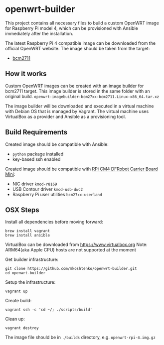 # openwrt-builder

This project contains all necessary files to build a custom OpenWRT image for Raspberry Pi model 4, which can be provisioned with Ansible immediately after the installation. 

The latest Raspberry Pi 4 compatible image can be downloaded from the official OpenWRT website. 
The image should be taken from the target:
  - [bcm2711](https://downloads.openwrt.org/snapshots/targets/bcm27xx/bcm2711/)

## How it works
Custom OpenWRT images can be created with an image builder for bcm2711 target. This image builder is stored in the same folder with an original build.
`openwrt-imagebuilder-bcm27xx-bcm2711.Linux-x86_64.tar.xz`

The image builder will be downloaded and executed in a virtual machine with Debian OS that is managed by Vagrant. The virtual machine uses VirtualBox as a provider and Ansible as a provisioning tool.

## Build Requirements
Created image should be compatible with Ansible:
  - `python` package installed
  - key-based ssh enabled

Created image should be compatible with [RPi CM4 DFRobot Carrier Board Mini](https://wiki.dfrobot.com/Compute_Module_4_IoT_Router_Board_Mini_SKU_DFR0767):
  - NIC driver `kmod-r8169`
  - USB Contour driver `kmod-usb-dwc2`
  - Raspberry Pi user utilities `bcm27xx-userland`

## OSX Steps
Install all dependencies before moving forward:
```
brew install vagrant
brew install ansible
```
VirtualBox can be downloaded from https://www.virtualbox.org
Note: ARM64(aka Apple CPU) hosts are not supported at the moment

Get builder infrastructure:
```
git clone https://github.com/mkoshtenko/openwrt-builder.git
cd openwrt-builder
```

Setup the infrastructure:
```
vagrant up
```

Create build:
```
vagrant ssh -c 'cd ~/; ./scripts/build'
```

Clean up:
```
vagrant destroy
```

The image file should be in `./builds` directory, e.g. `openwrt-rpi-4.img.gz`
